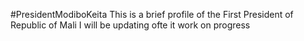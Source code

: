 #PresidentModiboKeita
This is a  brief profile of  the First President of Republic of Mali I will be updating ofte it work on  progress
